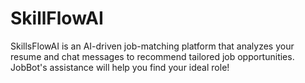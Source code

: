 # SkillFlowAI
SkillsFlowAI is an AI-driven job-matching platform that analyzes your resume and chat messages to recommend tailored job opportunities. JobBot's assistance will help you find your ideal role!
